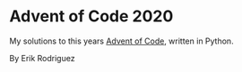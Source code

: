 # Advent of Code 2020

My solutions to this years [Advent of Code](https://adventofcode.com/2020), written in Python.

By Erik Rodriguez

